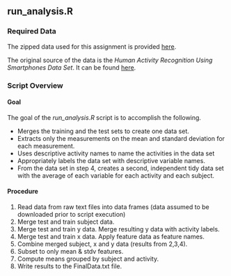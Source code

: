 ## run_analysis.R
### Required Data
The zipped data used for this assignment is provided [here](https://d396qusza40orc.cloudfront.net/getdata%2Fprojectfiles%2FUCI%20HAR%20Dataset.zip).

The original source of the data is the *Human Activity Recognition Using Smartphones Data Set*. It can be found [here](http://archive.ics.uci.edu/ml/datasets/Human+Activity+Recognition+Using+Smartphones).


### Script Overview
#### Goal
The goal of the *run_analysis.R* script is to accomplish the following. 

* Merges the training and the test sets to create one data set.
* Extracts only the measurements on the mean and standard deviation for each measurement. 
* Uses descriptive activity names to name the activities in the data set
* Appropriately labels the data set with descriptive variable names. 
* From the data set in step 4, creates a second, independent tidy data set with the average of each variable for each activity and each subject.

#### Procedure
1. Read data from raw text files into data frames (data assumed to be downloaded prior to script execution)
2. Merge test and train subject data.
3. Merge test and train y data. Merge resulting y data with activity labels.
4. Merge test and train x data. Apply feature data as feature names.
5. Combine merged subject, x and y data (results from 2,3,4).
6. Subset to only mean & stdv features.
7. Compute means grouped by subject and activity.
8. Write results to the FinalData.txt file.